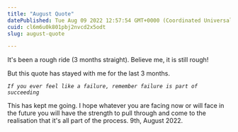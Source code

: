 ```yaml
---
title: "August Quote"
datePublished: Tue Aug 09 2022 12:57:54 GMT+0000 (Coordinated Universal Time)
cuid: cl6m6u0k801pbj2nvcd2x5odt
slug: august-quote

---
```


It's been a rough ride (3 months straight). Believe me, it is still rough!

But this quote has stayed with me for the last 3 months.

*``If you ever feel like a failure, remember failure is part of succeeding ``* 

This has kept me going. 
I hope whatever you are facing now or will face in the future you will have the strength to pull through and come to the realisation that it's all part of the process. 
                                                                                               9th, August 2022.
